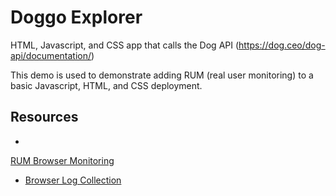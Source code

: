 # Doggo Explorer
HTML, Javascript, and CSS app that calls the Dog API (https://dog.ceo/dog-api/documentation/)


This demo is used to demonstrate adding RUM (real user monitoring) to a basic Javascript, HTML, and CSS deployment. 


## Resources

- 
[RUM Browser Monitoring](https://dtdg.co/gcn24_RUM)
- [Browser Log Collection](https://dtdg.co/gcn24_browser_logs)
